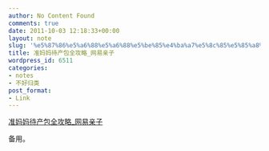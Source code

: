 ```yaml
---
author: No Content Found
comments: true
date: 2011-10-03 12:18:33+00:00
layout: note
slug: '%e5%87%86%e5%a6%88%e5%a6%88%e5%be%85%e4%ba%a7%e5%8c%85%e5%85%a8%e6%94%bb%e7%95%a5_%e7%bd%91%e6%98%93%e4%ba%b2%e5%ad%90'
title: 准妈妈待产包全攻略_网易亲子
wordpress_id: 6511
categories:
- notes
- 不好归类
post_format:
- Link
---
```


[准妈妈待产包全攻略_网易亲子](http://baby.163.com/special/00262JBO/daichanbao001.html)

备用。
